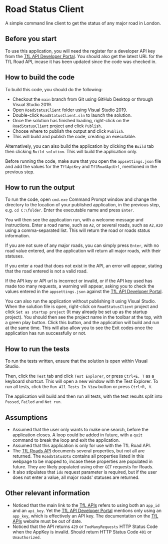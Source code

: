 # Road Status Client

A simple command line client to get the status of any major road in London.

## Before you start

To use this application, you will need the register for a developer API key from the [TfL API Developer Portal](https://api-portal.tfl.gov.uk/). You should also get the latest URL for the TfL Road API, incase it has been updated since the code was checked in.

## How to build the code

To build this code, you should do the following:

- Checkout the `main` branch from Git using GitHub Desktop or through Visual Studio 2019.
- Open `RoadStatusClient` folder using Visual Studio 2019.
- Double-click `RoadStatusClient.sln` to launch the solution.
- Once the solution has finished loading, right-click on the `RoadStatusClient` project and click `Publish`.
- Choose where to publish the output and click `Publish`.
- This will build and publish the code, creating an executable.

Alternatively, you can also build the application by clicking the `Build` tab then clicking `Build solution`. This will build the application only.

Before running the code, make sure that you open the `appsettings.json` file and add the values for the `TflApiKey` and `TflRoadApiUrl`, mentioned in the previous step.

## How to run the output

To run the code, open `cmd.exe` Command Prompt window and change the directory to the location of your published application, in the previous step, e.g. `cd C:\folder`. Enter the executable name and press `Enter`.

You will then see the application run, with a welcome message and instructions. Enter a road name, such as `A2`, or several roads, such as `A2,A20` using a comma-separated list. This will return the road or roads status information.

If you are not sure of any major roads, you can simply press `Enter`, with no road value entered, and the application will return all major roads, with their statuses.

If you enter a road that does not exist in the API, an error will appear, stating that the road entered is not a valid road.

If the API key or API url is incorrect or invalid, or if the API key used has made too many requests, a warning will appear, asking you to check the values entered in the `appsettings.json` against the [TfL API Developer Portal](https://api-portal.tfl.gov.uk/).

You can also run the application without publishing it using Visual Studio. When the solution file is open, right-click on `RoadStatusClient` project and click `Set as startup project` (It may already be set up as the startup project). You should then see the project name in the toolbar at the top, with a green play button. Click this button, and the application will build and run at the same time. This will also allow you to see the Exit codes once the application has run successfully or not.

## How to run the tests

To run the tests written, ensure that the solution is open within Visual Studio.

Then, click the `Test` tab and click `Test Explorer`, or press `Ctrl+E, T` as a keyboard shortcut. This will open a new window with the Test Explorer. To run all tests, click the `Run All Tests In View` button or press `Ctrl+R, V`.

The application will build and then run all tests, with the test results split into `Passed`, `Failed` and `Not run`.

## Assumptions

- Assumed that the user only wants to make one search, before the application closes. A loop could be added in future, with a `quit` command to break the loop and exit the application.
- Assumed that this application is only for use with the TfL Road API.
- The [TfL Roads API](https://api-portal.tfl.gov.uk/api-details#api=Road&operation=Road_GetByPathIds) documents several properties, but not all are returned. The `RoadStatusDto` contains all properties listed in this webpage to be mapped to, incase these properties are populated in future. They are likely populated using other `GET` requests for Roads.
- It also stipulates that `ids` request parameter is required, but if the user does not enter a value, all major roads' statuses are returned.

## Other relevant information

- Noticed that the main link to the [TfL APIs](https://api.tfl.gov.uk/) refers to using both an `app_id` and an `api_key`. Yet the [TfL API Developer Portal](https://api-portal.tfl.gov.uk/) mentions only using an `app_key`, which is effectively an API key. The documentation on the [TfL APIs](https://api.tfl.gov.uk/) website must be out of date.
- Noticed that the API returns `429` or `TooManyRequests` HTTP Status Code when the AppKey is invalid. Should return HTTP Status Code `401` or `Unauthorized`.
